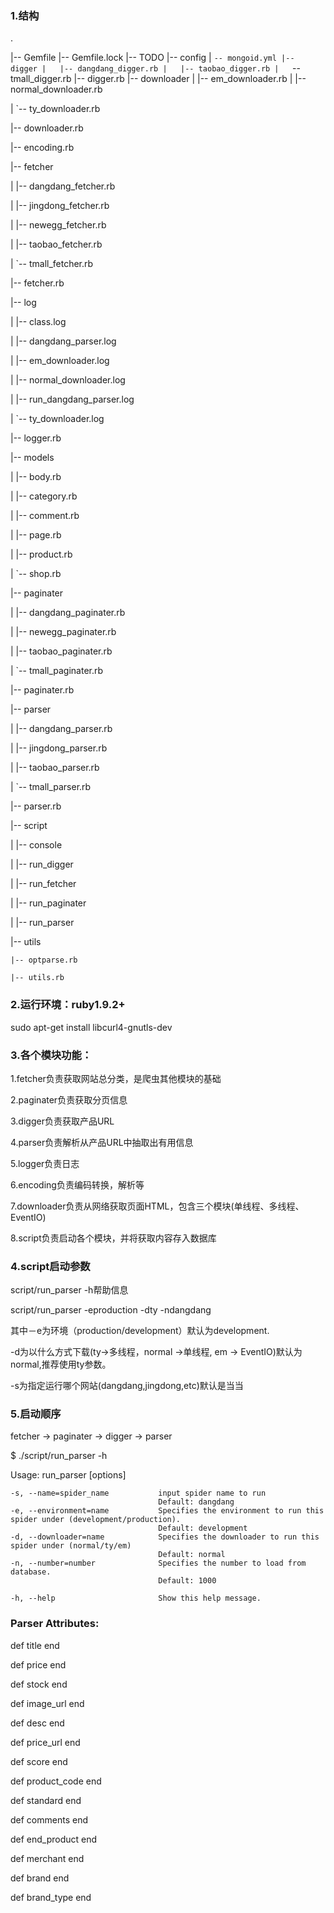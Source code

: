 <h3>1.结构</h3>

.

|-- Gemfile
|-- Gemfile.lock
|-- TODO
|-- config
|   `-- mongoid.yml
|-- digger
|   |-- dangdang_digger.rb
|   |-- taobao_digger.rb
|   `-- tmall_digger.rb
|-- digger.rb
|-- downloader
|   |-- em_downloader.rb
|   |-- normal_downloader.rb

|   `-- ty_downloader.rb

|-- downloader.rb

|-- encoding.rb

|-- fetcher

|   |-- dangdang_fetcher.rb

|   |-- jingdong_fetcher.rb

|   |-- newegg_fetcher.rb

|   |-- taobao_fetcher.rb

|   `-- tmall_fetcher.rb

|-- fetcher.rb

|-- log

|   |-- class.log

|   |-- dangdang_parser.log

|   |-- em_downloader.log

|   |-- normal_downloader.log

|   |-- run_dangdang_parser.log

|   `-- ty_downloader.log

|-- logger.rb

|-- models

|   |-- body.rb

|   |-- category.rb

|   |-- comment.rb

|   |-- page.rb

|   |-- product.rb

|   `-- shop.rb

|-- paginater

|   |-- dangdang_paginater.rb

|   |-- newegg_paginater.rb

|   |-- taobao_paginater.rb

|   `-- tmall_paginater.rb

|-- paginater.rb

|-- parser

|   |-- dangdang_parser.rb

|   |-- jingdong_parser.rb

|   |-- taobao_parser.rb

|   `-- tmall_parser.rb

|-- parser.rb

|-- script

|   |-- console

|   |-- run_digger

|   |-- run_fetcher

|   |-- run_paginater

|   |-- run_parser

|-- utils

    |-- optparse.rb
    
    |-- utils.rb
    
    
<h3>2.运行环境：ruby1.9.2+</h3>

  sudo apt-get install libcurl4-gnutls-dev


<h3>3.各个模块功能：</h3>

 1.fetcher负责获取网站总分类，是爬虫其他模块的基础
 
 2.paginater负责获取分页信息
 
 3.digger负责获取产品URL
 
 4.parser负责解析从产品URL中抽取出有用信息
 
 5.logger负责日志
 
 6.encoding负责编码转换，解析等
 
 7.downloader负责从网络获取页面HTML，包含三个模块(单线程、多线程、EventIO)
 
 8.script负责启动各个模块，并将获取内容存入数据库
 
<h3>4.script启动参数</h3>

 script/run_parser -h帮助信息
 
 script/run_parser -eproduction -dty -ndangdang
 
 其中－e为环境（production/development）默认为development.
 
 -d为以什么方式下载(ty->多线程，normal ->单线程, em -> EventIO)默认为normal,推荐使用ty参数。
 
 -s为指定运行哪个网站(dangdang,jingdong,etc)默认是当当
 
<h3>5.启动顺序</h3>

 fetcher -> paginater -> digger -> parser

$ ./script/run_parser -h

Usage: run_parser [options]

    -s, --name=spider_name           input spider name to run
                                     Default: dangdang
    -e, --environment=name           Specifies the environment to run this spider under (development/production).
                                     Default: development
    -d, --downloader=name            Specifies the downloader to run this spider under (normal/ty/em)
                                     Default: normal
    -n, --number=number              Specifies the number to load from database.
                                     Default: 1000

    -h, --help                       Show this help message.


<h3>  Parser Attributes:</h3>

def title
end

def price
end

def stock
end

def image_url
end

def desc
end

def price_url
end

def score
end

def product_code
end

def standard
end

def comments
end

def end_product
end

def merchant
end

def brand
end

def brand_type
end

